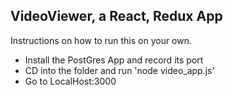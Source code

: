 ## VideoViewer, a React, Redux App

Instructions on how to run this on your own.
* Install the PostGres App and record its port
* CD into the folder and run 'node video_app.js'
* Go to LocalHost:3000

